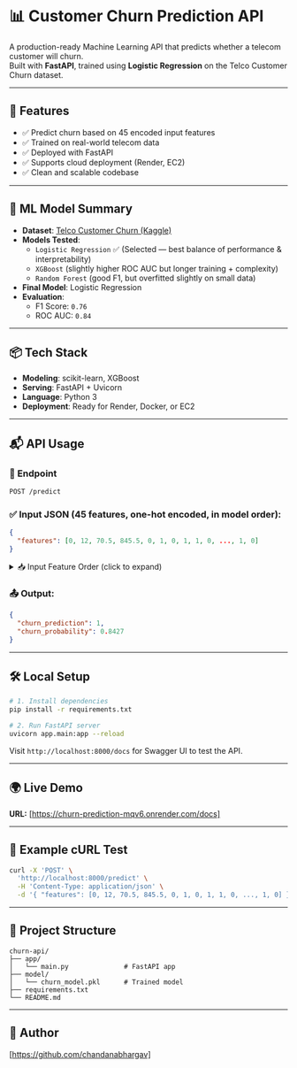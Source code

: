 # 📊 Customer Churn Prediction API

A production-ready Machine Learning API that predicts whether a telecom customer will churn.  
Built with **FastAPI**, trained using **Logistic Regression** on the Telco Customer Churn dataset.

---

## 🚀 Features

- ✅ Predict churn based on 45 encoded input features
- ✅ Trained on real-world telecom data
- ✅ Deployed with FastAPI
- ✅ Supports cloud deployment (Render, EC2)
- ✅ Clean and scalable codebase

---

## 🧠 ML Model Summary

- **Dataset**: [Telco Customer Churn (Kaggle)](https://www.kaggle.com/datasets/blastchar/telco-customer-churn)
- **Models Tested**:
  - `Logistic Regression` ✅ (Selected — best balance of performance & interpretability)
  - `XGBoost` (slightly higher ROC AUC but longer training + complexity)
  - `Random Forest` (good F1, but overfitted slightly on small data)
- **Final Model**: Logistic Regression
- **Evaluation**:
  - F1 Score: `0.76`
  - ROC AUC: `0.84`

---

## 📦 Tech Stack

- **Modeling**: scikit-learn, XGBoost
- **Serving**: FastAPI + Uvicorn
- **Language**: Python 3
- **Deployment**: Ready for Render, Docker, or EC2

---

## 📬 API Usage

### 🔗 Endpoint

```bash
POST /predict
```

### ✅ Input JSON (45 features, one-hot encoded, in model order):

```json
{
  "features": [0, 12, 70.5, 845.5, 0, 1, 0, 1, 1, 0, ..., 1, 0]
}
```


<details>
  <summary>📥 Input Feature Order (click to expand)</summary>

1. SeniorCitizen
2. tenure
3. MonthlyCharges
4. TotalCharges
5. gender_Female
6. gender_Male
7. Partner_No
8. Partner_Yes
9. Dependents_No
10. Dependents_Yes
11. PhoneService_No
12. PhoneService_Yes
13. MultipleLines_No
14. MultipleLines_No phone service
15. MultipleLines_Yes
16. InternetService_DSL
17. InternetService_Fiber optic
18. InternetService_No
19. OnlineSecurity_No
20. OnlineSecurity_No internet service
21. OnlineSecurity_Yes
22. OnlineBackup_No
23. OnlineBackup_No internet service
24. OnlineBackup_Yes
25. DeviceProtection_No
26. DeviceProtection_No internet service
27. DeviceProtection_Yes
28. TechSupport_No
29. TechSupport_No internet service
30. TechSupport_Yes
31. StreamingTV_No
32. StreamingTV_No internet service
33. StreamingTV_Yes
34. StreamingMovies_No
35. StreamingMovies_No internet service
36. StreamingMovies_Yes
37. Contract_Month-to-month
38. Contract_One year
39. Contract_Two year
40. PaperlessBilling_No
41. PaperlessBilling_Yes
42. PaymentMethod_Bank transfer (automatic)
43. PaymentMethod_Credit card (automatic)
44. PaymentMethod_Electronic check
45. PaymentMethod_Mailed check

</details>

### 📤 Output:

```json
{
  "churn_prediction": 1,
  "churn_probability": 0.8427
}
```

---

## 🛠 Local Setup

```bash
# 1. Install dependencies
pip install -r requirements.txt

# 2. Run FastAPI server
uvicorn app.main:app --reload
```

Visit `http://localhost:8000/docs` for Swagger UI to test the API.

---

## 🌍 Live Demo

**URL:** [https://churn-prediction-mqv6.onrender.com/docs]  

---

## 🧪 Example cURL Test

```bash
curl -X 'POST' \
  'http://localhost:8000/predict' \
  -H 'Content-Type: application/json' \
  -d '{ "features": [0, 12, 70.5, 845.5, 0, 1, 0, 1, 1, 0, ..., 1, 0] }'
```

---

## 📁 Project Structure

```
churn-api/
├── app/
│   └── main.py              # FastAPI app
├── model/
│   └── churn_model.pkl      # Trained model
├── requirements.txt
└── README.md
```

---

## 📌 Author
[https://github.com/chandanabhargav]
